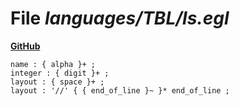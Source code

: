 # File _languages/TBL/ls.egl_
**[GitHub](https://github.com/softlang/yas/blob/master/languages/TBL/ls.egl)**
```
name : { alpha }+ ;
integer : { digit }+ ;
layout : { space }+ ;
layout : '//' { { end_of_line }~ }* end_of_line ;
```

